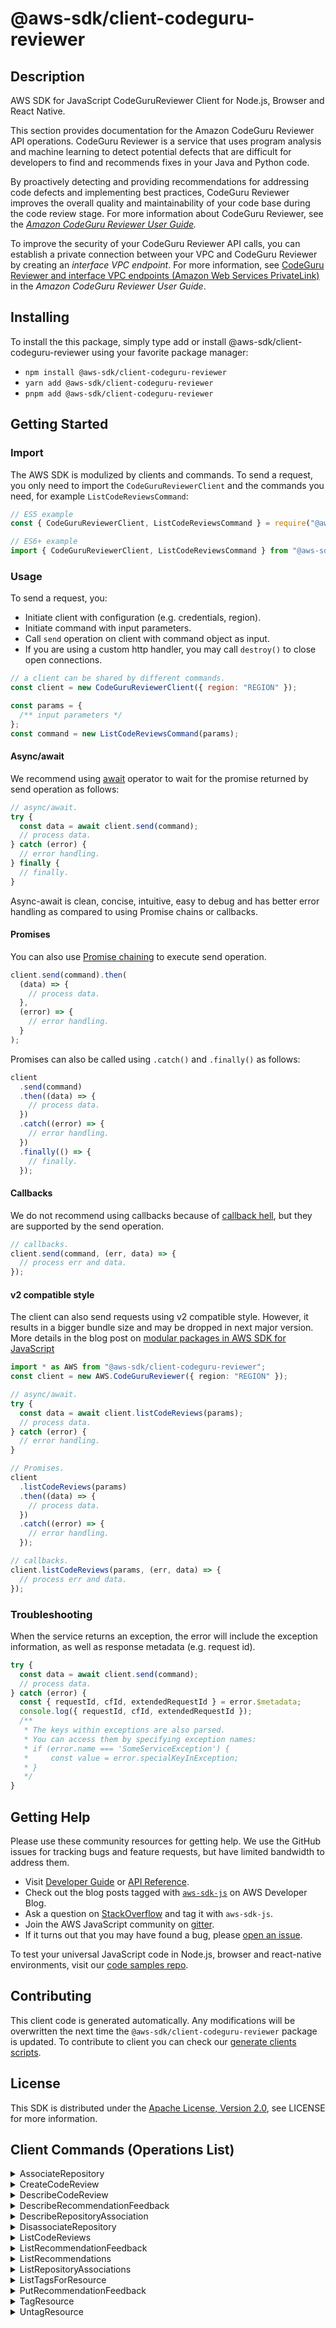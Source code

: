 <!-- generated file, do not edit directly -->

# @aws-sdk/client-codeguru-reviewer

## Description

AWS SDK for JavaScript CodeGuruReviewer Client for Node.js, Browser and React Native.

<p>This section provides documentation for the Amazon CodeGuru Reviewer API operations. CodeGuru Reviewer is a
service that uses program analysis and machine learning to detect potential defects that
are difficult for developers to find and recommends fixes in your Java and Python
code.</p>
<p>By proactively detecting and providing recommendations for addressing code defects and
implementing best practices, CodeGuru Reviewer improves the overall quality and maintainability of
your code base during the code review stage. For more information about CodeGuru Reviewer, see the
<i>
<a href="https://docs.aws.amazon.com/codeguru/latest/reviewer-ug/welcome.html">Amazon CodeGuru Reviewer User Guide</a>.</i>
</p>
<p>To improve the security of your CodeGuru Reviewer API calls, you can establish a private connection
between your VPC and CodeGuru Reviewer by creating an <i>interface VPC endpoint</i>. For
more information, see <a href="https://docs.aws.amazon.com/codeguru/latest/reviewer-ug/vpc-interface-endpoints.html">CodeGuru Reviewer and interface VPC
endpoints (Amazon Web Services PrivateLink)</a> in the <i>Amazon CodeGuru Reviewer User
Guide</i>.</p>

## Installing

To install the this package, simply type add or install @aws-sdk/client-codeguru-reviewer
using your favorite package manager:

- `npm install @aws-sdk/client-codeguru-reviewer`
- `yarn add @aws-sdk/client-codeguru-reviewer`
- `pnpm add @aws-sdk/client-codeguru-reviewer`

## Getting Started

### Import

The AWS SDK is modulized by clients and commands.
To send a request, you only need to import the `CodeGuruReviewerClient` and
the commands you need, for example `ListCodeReviewsCommand`:

```js
// ES5 example
const { CodeGuruReviewerClient, ListCodeReviewsCommand } = require("@aws-sdk/client-codeguru-reviewer");
```

```ts
// ES6+ example
import { CodeGuruReviewerClient, ListCodeReviewsCommand } from "@aws-sdk/client-codeguru-reviewer";
```

### Usage

To send a request, you:

- Initiate client with configuration (e.g. credentials, region).
- Initiate command with input parameters.
- Call `send` operation on client with command object as input.
- If you are using a custom http handler, you may call `destroy()` to close open connections.

```js
// a client can be shared by different commands.
const client = new CodeGuruReviewerClient({ region: "REGION" });

const params = {
  /** input parameters */
};
const command = new ListCodeReviewsCommand(params);
```

#### Async/await

We recommend using [await](https://developer.mozilla.org/en-US/docs/Web/JavaScript/Reference/Operators/await)
operator to wait for the promise returned by send operation as follows:

```js
// async/await.
try {
  const data = await client.send(command);
  // process data.
} catch (error) {
  // error handling.
} finally {
  // finally.
}
```

Async-await is clean, concise, intuitive, easy to debug and has better error handling
as compared to using Promise chains or callbacks.

#### Promises

You can also use [Promise chaining](https://developer.mozilla.org/en-US/docs/Web/JavaScript/Guide/Using_promises#chaining)
to execute send operation.

```js
client.send(command).then(
  (data) => {
    // process data.
  },
  (error) => {
    // error handling.
  }
);
```

Promises can also be called using `.catch()` and `.finally()` as follows:

```js
client
  .send(command)
  .then((data) => {
    // process data.
  })
  .catch((error) => {
    // error handling.
  })
  .finally(() => {
    // finally.
  });
```

#### Callbacks

We do not recommend using callbacks because of [callback hell](http://callbackhell.com/),
but they are supported by the send operation.

```js
// callbacks.
client.send(command, (err, data) => {
  // process err and data.
});
```

#### v2 compatible style

The client can also send requests using v2 compatible style.
However, it results in a bigger bundle size and may be dropped in next major version. More details in the blog post
on [modular packages in AWS SDK for JavaScript](https://aws.amazon.com/blogs/developer/modular-packages-in-aws-sdk-for-javascript/)

```ts
import * as AWS from "@aws-sdk/client-codeguru-reviewer";
const client = new AWS.CodeGuruReviewer({ region: "REGION" });

// async/await.
try {
  const data = await client.listCodeReviews(params);
  // process data.
} catch (error) {
  // error handling.
}

// Promises.
client
  .listCodeReviews(params)
  .then((data) => {
    // process data.
  })
  .catch((error) => {
    // error handling.
  });

// callbacks.
client.listCodeReviews(params, (err, data) => {
  // process err and data.
});
```

### Troubleshooting

When the service returns an exception, the error will include the exception information,
as well as response metadata (e.g. request id).

```js
try {
  const data = await client.send(command);
  // process data.
} catch (error) {
  const { requestId, cfId, extendedRequestId } = error.$metadata;
  console.log({ requestId, cfId, extendedRequestId });
  /**
   * The keys within exceptions are also parsed.
   * You can access them by specifying exception names:
   * if (error.name === 'SomeServiceException') {
   *     const value = error.specialKeyInException;
   * }
   */
}
```

## Getting Help

Please use these community resources for getting help.
We use the GitHub issues for tracking bugs and feature requests, but have limited bandwidth to address them.

- Visit [Developer Guide](https://docs.aws.amazon.com/sdk-for-javascript/v3/developer-guide/welcome.html)
  or [API Reference](https://docs.aws.amazon.com/AWSJavaScriptSDK/v3/latest/index.html).
- Check out the blog posts tagged with [`aws-sdk-js`](https://aws.amazon.com/blogs/developer/tag/aws-sdk-js/)
  on AWS Developer Blog.
- Ask a question on [StackOverflow](https://stackoverflow.com/questions/tagged/aws-sdk-js) and tag it with `aws-sdk-js`.
- Join the AWS JavaScript community on [gitter](https://gitter.im/aws/aws-sdk-js-v3).
- If it turns out that you may have found a bug, please [open an issue](https://github.com/aws/aws-sdk-js-v3/issues/new/choose).

To test your universal JavaScript code in Node.js, browser and react-native environments,
visit our [code samples repo](https://github.com/aws-samples/aws-sdk-js-tests).

## Contributing

This client code is generated automatically. Any modifications will be overwritten the next time the `@aws-sdk/client-codeguru-reviewer` package is updated.
To contribute to client you can check our [generate clients scripts](https://github.com/aws/aws-sdk-js-v3/tree/main/scripts/generate-clients).

## License

This SDK is distributed under the
[Apache License, Version 2.0](http://www.apache.org/licenses/LICENSE-2.0),
see LICENSE for more information.

## Client Commands (Operations List)

<details>
<summary>
AssociateRepository
</summary>

[Command API Reference](https://docs.aws.amazon.com/AWSJavaScriptSDK/v3/latest/client/codeguru-reviewer/command/AssociateRepositoryCommand/) / [Input](https://docs.aws.amazon.com/AWSJavaScriptSDK/v3/latest/Package/-aws-sdk-client-codeguru-reviewer/Interface/AssociateRepositoryCommandInput/) / [Output](https://docs.aws.amazon.com/AWSJavaScriptSDK/v3/latest/Package/-aws-sdk-client-codeguru-reviewer/Interface/AssociateRepositoryCommandOutput/)

</details>
<details>
<summary>
CreateCodeReview
</summary>

[Command API Reference](https://docs.aws.amazon.com/AWSJavaScriptSDK/v3/latest/client/codeguru-reviewer/command/CreateCodeReviewCommand/) / [Input](https://docs.aws.amazon.com/AWSJavaScriptSDK/v3/latest/Package/-aws-sdk-client-codeguru-reviewer/Interface/CreateCodeReviewCommandInput/) / [Output](https://docs.aws.amazon.com/AWSJavaScriptSDK/v3/latest/Package/-aws-sdk-client-codeguru-reviewer/Interface/CreateCodeReviewCommandOutput/)

</details>
<details>
<summary>
DescribeCodeReview
</summary>

[Command API Reference](https://docs.aws.amazon.com/AWSJavaScriptSDK/v3/latest/client/codeguru-reviewer/command/DescribeCodeReviewCommand/) / [Input](https://docs.aws.amazon.com/AWSJavaScriptSDK/v3/latest/Package/-aws-sdk-client-codeguru-reviewer/Interface/DescribeCodeReviewCommandInput/) / [Output](https://docs.aws.amazon.com/AWSJavaScriptSDK/v3/latest/Package/-aws-sdk-client-codeguru-reviewer/Interface/DescribeCodeReviewCommandOutput/)

</details>
<details>
<summary>
DescribeRecommendationFeedback
</summary>

[Command API Reference](https://docs.aws.amazon.com/AWSJavaScriptSDK/v3/latest/client/codeguru-reviewer/command/DescribeRecommendationFeedbackCommand/) / [Input](https://docs.aws.amazon.com/AWSJavaScriptSDK/v3/latest/Package/-aws-sdk-client-codeguru-reviewer/Interface/DescribeRecommendationFeedbackCommandInput/) / [Output](https://docs.aws.amazon.com/AWSJavaScriptSDK/v3/latest/Package/-aws-sdk-client-codeguru-reviewer/Interface/DescribeRecommendationFeedbackCommandOutput/)

</details>
<details>
<summary>
DescribeRepositoryAssociation
</summary>

[Command API Reference](https://docs.aws.amazon.com/AWSJavaScriptSDK/v3/latest/client/codeguru-reviewer/command/DescribeRepositoryAssociationCommand/) / [Input](https://docs.aws.amazon.com/AWSJavaScriptSDK/v3/latest/Package/-aws-sdk-client-codeguru-reviewer/Interface/DescribeRepositoryAssociationCommandInput/) / [Output](https://docs.aws.amazon.com/AWSJavaScriptSDK/v3/latest/Package/-aws-sdk-client-codeguru-reviewer/Interface/DescribeRepositoryAssociationCommandOutput/)

</details>
<details>
<summary>
DisassociateRepository
</summary>

[Command API Reference](https://docs.aws.amazon.com/AWSJavaScriptSDK/v3/latest/client/codeguru-reviewer/command/DisassociateRepositoryCommand/) / [Input](https://docs.aws.amazon.com/AWSJavaScriptSDK/v3/latest/Package/-aws-sdk-client-codeguru-reviewer/Interface/DisassociateRepositoryCommandInput/) / [Output](https://docs.aws.amazon.com/AWSJavaScriptSDK/v3/latest/Package/-aws-sdk-client-codeguru-reviewer/Interface/DisassociateRepositoryCommandOutput/)

</details>
<details>
<summary>
ListCodeReviews
</summary>

[Command API Reference](https://docs.aws.amazon.com/AWSJavaScriptSDK/v3/latest/client/codeguru-reviewer/command/ListCodeReviewsCommand/) / [Input](https://docs.aws.amazon.com/AWSJavaScriptSDK/v3/latest/Package/-aws-sdk-client-codeguru-reviewer/Interface/ListCodeReviewsCommandInput/) / [Output](https://docs.aws.amazon.com/AWSJavaScriptSDK/v3/latest/Package/-aws-sdk-client-codeguru-reviewer/Interface/ListCodeReviewsCommandOutput/)

</details>
<details>
<summary>
ListRecommendationFeedback
</summary>

[Command API Reference](https://docs.aws.amazon.com/AWSJavaScriptSDK/v3/latest/client/codeguru-reviewer/command/ListRecommendationFeedbackCommand/) / [Input](https://docs.aws.amazon.com/AWSJavaScriptSDK/v3/latest/Package/-aws-sdk-client-codeguru-reviewer/Interface/ListRecommendationFeedbackCommandInput/) / [Output](https://docs.aws.amazon.com/AWSJavaScriptSDK/v3/latest/Package/-aws-sdk-client-codeguru-reviewer/Interface/ListRecommendationFeedbackCommandOutput/)

</details>
<details>
<summary>
ListRecommendations
</summary>

[Command API Reference](https://docs.aws.amazon.com/AWSJavaScriptSDK/v3/latest/client/codeguru-reviewer/command/ListRecommendationsCommand/) / [Input](https://docs.aws.amazon.com/AWSJavaScriptSDK/v3/latest/Package/-aws-sdk-client-codeguru-reviewer/Interface/ListRecommendationsCommandInput/) / [Output](https://docs.aws.amazon.com/AWSJavaScriptSDK/v3/latest/Package/-aws-sdk-client-codeguru-reviewer/Interface/ListRecommendationsCommandOutput/)

</details>
<details>
<summary>
ListRepositoryAssociations
</summary>

[Command API Reference](https://docs.aws.amazon.com/AWSJavaScriptSDK/v3/latest/client/codeguru-reviewer/command/ListRepositoryAssociationsCommand/) / [Input](https://docs.aws.amazon.com/AWSJavaScriptSDK/v3/latest/Package/-aws-sdk-client-codeguru-reviewer/Interface/ListRepositoryAssociationsCommandInput/) / [Output](https://docs.aws.amazon.com/AWSJavaScriptSDK/v3/latest/Package/-aws-sdk-client-codeguru-reviewer/Interface/ListRepositoryAssociationsCommandOutput/)

</details>
<details>
<summary>
ListTagsForResource
</summary>

[Command API Reference](https://docs.aws.amazon.com/AWSJavaScriptSDK/v3/latest/client/codeguru-reviewer/command/ListTagsForResourceCommand/) / [Input](https://docs.aws.amazon.com/AWSJavaScriptSDK/v3/latest/Package/-aws-sdk-client-codeguru-reviewer/Interface/ListTagsForResourceCommandInput/) / [Output](https://docs.aws.amazon.com/AWSJavaScriptSDK/v3/latest/Package/-aws-sdk-client-codeguru-reviewer/Interface/ListTagsForResourceCommandOutput/)

</details>
<details>
<summary>
PutRecommendationFeedback
</summary>

[Command API Reference](https://docs.aws.amazon.com/AWSJavaScriptSDK/v3/latest/client/codeguru-reviewer/command/PutRecommendationFeedbackCommand/) / [Input](https://docs.aws.amazon.com/AWSJavaScriptSDK/v3/latest/Package/-aws-sdk-client-codeguru-reviewer/Interface/PutRecommendationFeedbackCommandInput/) / [Output](https://docs.aws.amazon.com/AWSJavaScriptSDK/v3/latest/Package/-aws-sdk-client-codeguru-reviewer/Interface/PutRecommendationFeedbackCommandOutput/)

</details>
<details>
<summary>
TagResource
</summary>

[Command API Reference](https://docs.aws.amazon.com/AWSJavaScriptSDK/v3/latest/client/codeguru-reviewer/command/TagResourceCommand/) / [Input](https://docs.aws.amazon.com/AWSJavaScriptSDK/v3/latest/Package/-aws-sdk-client-codeguru-reviewer/Interface/TagResourceCommandInput/) / [Output](https://docs.aws.amazon.com/AWSJavaScriptSDK/v3/latest/Package/-aws-sdk-client-codeguru-reviewer/Interface/TagResourceCommandOutput/)

</details>
<details>
<summary>
UntagResource
</summary>

[Command API Reference](https://docs.aws.amazon.com/AWSJavaScriptSDK/v3/latest/client/codeguru-reviewer/command/UntagResourceCommand/) / [Input](https://docs.aws.amazon.com/AWSJavaScriptSDK/v3/latest/Package/-aws-sdk-client-codeguru-reviewer/Interface/UntagResourceCommandInput/) / [Output](https://docs.aws.amazon.com/AWSJavaScriptSDK/v3/latest/Package/-aws-sdk-client-codeguru-reviewer/Interface/UntagResourceCommandOutput/)

</details>
